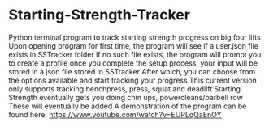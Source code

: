 # Starting-Strength-Tracker
Python terminal program to track starting strength progress on big four lifts
Upon opening program for first time, the program will see if a user.json file exists in SSTracker folder
if no such file exists, the program will prompt you to create a profile
once you complete the setup process, your input will be stored in a json file stored in SSTracker
After which, you can choose from the options available and start tracking your progress
This current version only supports tracking benchpress, press, squat and deadlift
Starting Strength eventually gets you doing chin ups, powercleans/barbell row
These will eventually be added
A demonstration of the program can be found here: https://www.youtube.com/watch?v=EUPLqQaEnOY
